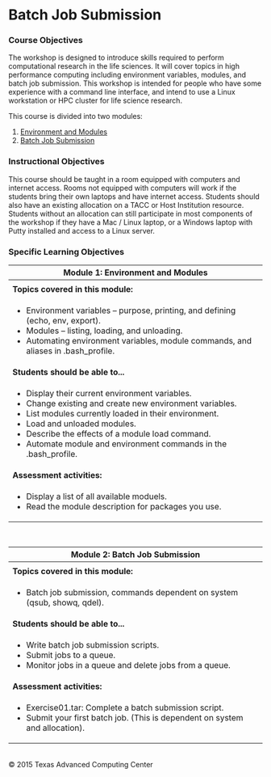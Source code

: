 # Batch Job Submission

### Course Objectives

The workshop is designed to introduce skills required to perform computational research in the life sciences. It will cover topics in high performance computing including environment variables, modules, and batch job submission. This workshop is intended for people who have some experience with a command line interface, and intend to use a Linux workstation or HPC cluster for life science research.

This course is divided into two modules:

 1. [Environment and Modules](#mod1)
 2. [Batch Job Submission](#mod2)


### Instructional Objectives

This course should be taught in a room equipped with computers and internet access. Rooms not equipped with computers will work if the students bring their own laptops and have internet access. Students should also have an existing allocation on a TACC or Host Institution resource. Students without an allocation can still participate in most components of the workshop if they have a Mac / Linux laptop, or a Windows laptop with Putty installed and access to a Linux server.


### Specific Learning Objectives



| <a name="mod1"></a>Module 1: Environment and Modules |
| --- |
| |
| **Topics covered in this module:** |
| <ul><li> Environment variables – purpose, printing, and defining (echo, env, export). </li><li> Modules – listing, loading, and unloading. </li><li> Automating environment variables, module commands, and aliases in .bash_profile. </li></ul> |
| **Students should be able to...** |
| <ul><li> Display their current environment variables. </li><li> Change existing and create new environment variables. </li><li> List modules currently loaded in their environment. </li><li> Load and unloaded modules. </li><li> Describe the effects of a module load command. </li><li> Automate module and environment commands in the .bash_profile. </li></ul> |
| **Assessment activities:** |
| <ul><li> Display a list of all available moduels. </li><li> Read the module description for packages you use. </li></ul> |

<br>

| <a name="mod2"></a>Module 2: Batch Job Submission |
| --- |
| |
| **Topics covered in this module:** |
| <ul><li> Batch job submission, commands dependent on system (qsub, showq, qdel). </li></ul> |
| **Students should be able to...** |
| <ul><li> Write batch job submission scripts. </li><li> Submit jobs to a queue. </li><li> Monitor jobs in a queue and delete jobs from a queue. </li></ul> |
| **Assessment activities:** |
| <ul><li> Exercise01.tar: Complete a batch submission script. </li><li> Submit your first batch job. (This is dependent on system and allocation). </li></ul> |


<br>
&copy; 2015 Texas Advanced Computing Center


